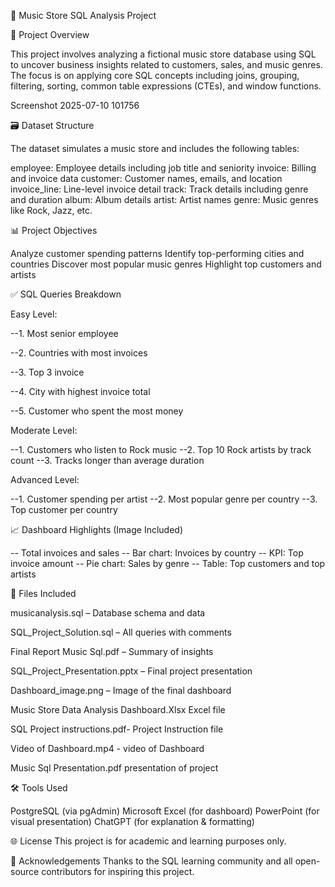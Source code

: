 🎵 Music Store SQL Analysis Project

📌 Project Overview

This project involves analyzing a fictional music store database using SQL to uncover business insights related to customers, sales, and music genres. The focus is on applying core SQL concepts including joins, grouping, filtering, sorting, common table expressions (CTEs), and window functions.

Screenshot 2025-07-10 101756

🗃️ Dataset Structure

The dataset simulates a music store and includes the following tables:

employee: Employee details including job title and seniority
invoice: Billing and invoice data
customer: Customer names, emails, and location
invoice_line: Line-level invoice detail
track: Track details including genre and duration
album: Album details
artist: Artist names
genre: Music genres like Rock, Jazz, etc.

📊 Project Objectives

Analyze customer spending patterns
Identify top-performing cities and countries
Discover most popular music genres
Highlight top customers and artists

✅ SQL Queries Breakdown

Easy Level:

--1. Most senior employee

--2. Countries with most invoices

--3. Top 3 invoice 

--4. City with highest invoice total

--5. Customer who spent the most money

Moderate Level:

--1. Customers who listen to Rock music
--2. Top 10 Rock artists by track count
--3. Tracks longer than average duration


Advanced Level:

--1. Customer spending per artist
--2. Most popular genre per country
--3. Top customer per country


📈 Dashboard Highlights (Image Included)

-- Total invoices and sales
-- Bar chart: Invoices by country
-- KPI: Top invoice amount
-- Pie chart: Sales by genre
-- Table: Top customers and top artists


📎 Files Included

musicanalysis.sql – Database schema and data

SQL_Project_Solution.sql – All queries with comments

Final Report Music Sql.pdf – Summary of insights

SQL_Project_Presentation.pptx – Final project presentation

Dashboard_image.png – Image of the final dashboard

Music Store Data Analysis Dashboard.Xlsx Excel file

SQL Project instructions.pdf- Project Instruction file

Video of Dashboard.mp4 - video of Dashboard

Music Sql Presentation.pdf presentation of project


🛠️ Tools Used

PostgreSQL (via pgAdmin)
Microsoft Excel (for dashboard)
PowerPoint (for visual presentation)
ChatGPT (for explanation & formatting)


🌐 License
This project is for academic and learning purposes only.

🙌 Acknowledgements
Thanks to the SQL learning community and all open-source contributors for inspiring this project.
